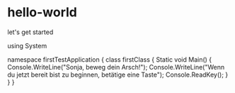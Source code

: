 # hello-world
let's get started


using System

namespace firstTestApplication
{
  class firstClass
  {
    Static void Main()
    {
      Console.WriteLine("Sonja, beweg dein Arsch!");
      Console.WriteLine("Wenn du jetzt bereit bist zu beginnen, betätige eine Taste");
      Console.ReadKey();
    }
  }
}
